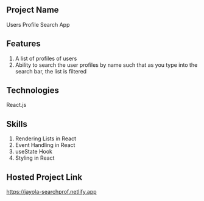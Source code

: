 ## Project Name
Users Profile Search App

## Features
1. A list of profiles of users
2. Ability to search the user profiles by name such that as you type into the search bar, the list is filtered

## Technologies 
React.js

## Skills 
1. Rendering Lists in React
2. Event Handling in React
3. useState Hook
4. Styling in React

## Hosted Project Link
https://jayola-searchprof.netlify.app

